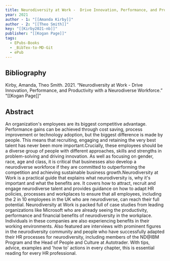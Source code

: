 ```yaml
---
title: Neurodiversity at Work -  Drive Innovation, Performance, and Productivity with a Neurodiverse Workforce
year: 2021
author - 1: "[[Amanda Kirby]]"
author - 2: "[[Theo Smith]]"
key: "[[Kirby2021-nb]]"
publisher: "[[Kogan Page]]"
tags:
  - EPubs-Books
  - _BibTex-to-MD-Git
  - ePub
---
```


## Bibliography
Kirby, Amanda, Theo Smith. 2021. “Neurodiversity at Work -  Drive Innovation, Performance, and Productivity with a Neurodiverse Workforce.” "[[Kogan Page]]"

## Abstract
An organization's employees are its biggest competitive advantage. Performance gains can be achieved through cost saving, process improvement or technology adoption, but the biggest difference is made by people. This means that recruiting, engaging and retaining the very best talent has never been more important.Crucially, these employees should be a diverse group of people with different approaches, skills and strengths in problem-solving and driving innovation. As well as focusing on gender, race, age and class, it is critical that businesses also develop a neurodiverse workforce if they are committed to outperforming the competition and achieving sustainable business growth.Neurodiversity at Work is a practical guide that explains what neurodiversity is, why it's important and what the benefits are. It covers how to attract, recruit and engage neurodiverse talent and provides guidance on how to adapt HR policies, processes and workplaces to ensure that all employees, including the 2 in 10 employees in the UK who are neurodiverse, can reach their full potential. Neurodiversity at Work is packed full of case studies from leading organizations like Microsoft who are already seeing the productivity, performance and financial benefits of neurodiversity in the workplace. Individuals in these companies are also experiencing benefits in their working environments. Also featured are interviews with prominent figures in the neurodiversity community and people who have successfully adapted their HR processes for neurodiversity, including members of the ND@IBM Program and the Head of People and Culture at Autotrader. With tips, advice, examples and 'how to' actions in every chapter, this is essential reading for every HR professional.